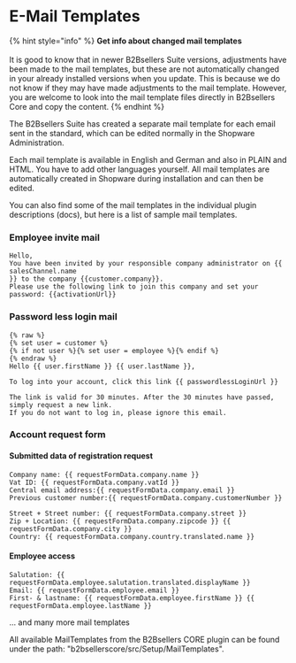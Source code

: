 # E-Mail Templates

{% hint style="info" %}
**Get info about changed mail templates**\
\
It is good to know that in newer B2Bsellers Suite versions, adjustments have been made to the mail templates, but these are not automatically changed in your already installed versions when you update. This is because we do not know if they may have made adjustments to the mail template. However, you are welcome to look into the mail template files directly in B2Bsellers Core and copy the content.
{% endhint %}

The B2Bsellers Suite has created a separate mail template for each email sent in the standard, which can be edited normally in the Shopware Administration.

Each mail template is available in English and German and also in PLAIN and HTML. You have to add other languages yourself. All mail templates are automatically created in Shopware during installation and can then be edited.

You can also find some of the mail templates in the individual plugin descriptions (docs), but here is a list of sample mail templates.

### Employee invite mail

```
Hello,
You have been invited by your responsible company administrator on {{
salesChannel.name
}} to the company {{customer.company}}.
Please use the following link to join this company and set your password: {{activationUrl}}
```

### Password less login mail

```
{% raw %}
{% set user = customer %}
{% if not user %}{% set user = employee %}{% endif %}
{% endraw %}
Hello {{ user.firstName }} {{ user.lastName }},

To log into your account, click this link {{ passwordlessLoginUrl }}

The link is valid for 30 minutes. After the 30 minutes have passed, simply request a new link.
If you do not want to log in, please ignore this email.
```

### Account request form

#### Submitted data of registration request

```
Company name: {{ requestFormData.company.name }}
Vat ID: {{ requestFormData.company.vatId }}
Central email address:{{ requestFormData.company.email }}
Previous customer number:{{ requestFormData.company.customerNumber }}

Street + Street number: {{ requestFormData.company.street }}
Zip + Location: {{ requestFormData.company.zipcode }} {{ requestFormData.company.city }}
Country: {{ requestFormData.company.country.translated.name }}
```

#### Employee access

```
Salutation: {{ requestFormData.employee.salutation.translated.displayName }}
Email: {{ requestFormData.employee.email }}
First- & lastname: {{ requestFormData.employee.firstName }} {{ requestFormData.employee.lastName }}
```

... and many more mail templates

All available MailTemplates from the B2Bsellers CORE plugin can be found under the path: "b2bsellerscore/src/Setup/MailTemplates".
